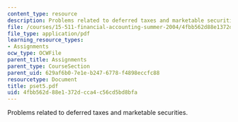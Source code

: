```yaml
---
content_type: resource
description: Problems related to deferred taxes and marketable securities.
file: /courses/15-511-financial-accounting-summer-2004/4fbb562d88e1372dcca4c56cd5bd8bfa_pset5.pdf
file_type: application/pdf
learning_resource_types:
- Assignments
ocw_type: OCWFile
parent_title: Assignments
parent_type: CourseSection
parent_uid: 629af6b0-7e1e-b247-6778-f4898eccfc88
resourcetype: Document
title: pset5.pdf
uid: 4fbb562d-88e1-372d-cca4-c56cd5bd8bfa
---
```

Problems related to deferred taxes and marketable securities.

